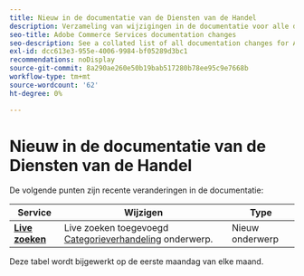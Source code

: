 ```yaml
---
title: Nieuw in de documentatie van de Diensten van de Handel
description: Verzameling van wijzigingen in de documentatie voor alle diensten op het gebied van handel
seo-title: Adobe Commerce Services documentation changes
seo-description: See a collated list of all documentation changes for Adobe Commerce Services and integration services.
exl-id: dcc613e3-955e-4006-9984-bf05289d3bc1
recommendations: noDisplay
source-git-commit: 8a290ae260e50b19bab517280b78ee95c9e7668b
workflow-type: tm+mt
source-wordcount: '62'
ht-degree: 0%

---
```


# Nieuw in de documentatie van de Diensten van de Handel

De volgende punten zijn recente veranderingen in de documentatie:

| Service | Wijzigen | Type |
| -- | -- | -- |
| [**Live zoeken**](../live-search/guide-overview.md) | Live zoeken toegevoegd [Categorieverhandeling](https://experienceleague.adobe.com/docs/commerce-merchant-services/live-search/category-merch.html) onderwerp. | Nieuw onderwerp |

Deze tabel wordt bijgewerkt op de eerste maandag van elke maand.
